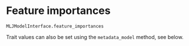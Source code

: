 # Feature importances

```@docs; canonical=false
MLJModelInterface.feature_importances
```

Trait values can also be set using the `metadata_model` method, see below.
